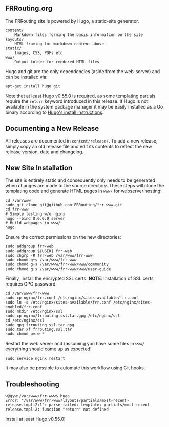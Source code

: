 FRRouting.org
-------------

The FRRouting site is powered by Hugo, a static-site generator.

```
content/
    Markdown files forming the basis information on the site
layouts/
    HTML framing for markdown content above
static/
    Images, CSS, PDFs etc.
www/
    Output folder for rendered HTML files
```

Hugo and git are the only dependencies (aside from the web-server) and can be
installed via:

```
apt-get install hugo git
```

Note that at least Hugo v0.55.0 is required, as some templating partials require
the `return` keyword introduced in this release. If Hugo is not available in the
system package manager it may be easily installed as a Go binary according to
[Hugo's install instructions](https://gohugo.io/getting-started/installing/).

Documenting a New Release
-------------------------

All releases are documented in `content/release/`. To add a new release, simply
copy an old release file and edit its contents to reflect the new release
version, date and changelog.

New Site Installation
---------------------

The site is entirely static and consequently only needs to be generated when
changes are made to the source directory. These steps will clone the templating
code and generate HTML pages in `www/` for webserver hosting:

```
cd /var/www
sudo git clone git@github.com:FRRouting/frr-www.git
cd frr-www
# Simple testing w/o nginx
hugo --bind 0.0.0.0 server
# Build webpages in www/
hugo
```

Ensure the correct permissions on the new directories:

```
sudo addgroup frr-web
sudo addgroup ${USER} frr-web
sudo chgrp -R frr-web /var/www/frr-www
sudo chmod g+s /var/www/frr-www
sudo chmod g+s /var/www/frr-www/www/community
sudo chmod g+s /var/www/frr-www/www/user-guide
```

Finally, install the encrypted SSL certs. **NOTE**: Installation of SSL certs
requires GPG password.

```
cd /var/www/frr-www
sudo cp nginx/frr.conf /etc/nginx/sites-available/frr.conf
sudo ln -s /etc/nginx/sites-available/frr.conf /etc/nginx/sites-enabled/frr.conf
sudo mkdir /etc/nginx/ssl
sudo cp nginx/frrouting.ssl.tar.gpg /etc/nginx/ssl
cd /etc/nginx/ssl
sudo gpg frrouting.ssl.tar.gpg
sudo tar xf frrouting.ssl.tar
sudo chmod u=rw *
```

Restart the web server and (assuming you have some files in `www/` everything
should come up as expected!

```
sudo service nginx restart
```

It may also be possible to automate this workflow using Git hooks.

Troubleshooting
---------------

```
w@gyw:/var/www/frr-www$ hugo
Error: "/var/www/frr-www/layouts/partials/most-recent-release.tmpl:2:1": parse failed: template: partials/most-recent-release.tmpl:2: function "return" not defined
```

Install at least Hugo v0.55.0!

